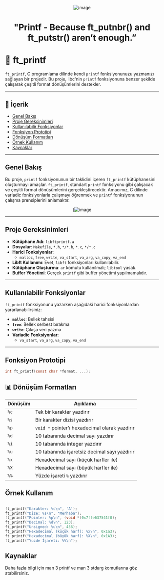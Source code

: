 <div align="center">

![image](https://github.com/user-attachments/assets/7767d343-54d3-429b-93be-9f2194904876)

# "Printf - Because ft_putnbr() and ft_putstr() aren’t enough.”

</div>

# 🌟 ft_printf

`ft_printf`, C programlama dilinde kendi `printf` fonksiyonunuzu yazmanızı sağlayan bir projedir. Bu proje, libc'nin `printf` fonksiyonuna benzer şekilde çalışarak çeşitli format dönüşümlerini destekler.

---

## 📜 İçerik
- [Genel Bakış](#genel-bakış)
- [Proje Gereksinimleri](#proje-gereksinimleri)
- [Kullanılabilir Fonksiyonlar](#kullanılabilir-fonksiyonlar)
- [Fonksiyon Prototipi](#fonksiyon-prototipi)
- [Dönüşüm Formatları](#dönüşüm-formatları)
- [Örnek Kullanım](#örnek-kullanım)
- [Kaynaklar](#kaynaklar)

---

## Genel Bakış

  Bu proje, `printf` fonksiyonunun bir taklidini içeren `ft_printf` kütüphanesini oluşturmayı amaçlar. `ft_printf`, standart `printf` fonksiyonu gibi çalışacak ve çeşitli format dönüşümlerini gerçekleştirecektir. Amacımız, C dilinde variadic fonksiyonlarla çalışmayı öğrenmek ve `printf` fonksiyonunun çalışma prensiplerini anlamaktır.


<div align="center">

(![image](https://github.com/user-attachments/assets/b37e5f1b-5a98-4b8c-ac08-6b6f2b50ab37)

</div>

---

## Proje Gereksinimleri

  - **Kütüphane Adı**: `libftprintf.a`
  - **Dosyalar**: `Makefile`, `*.h`, `*/*.h`, `*.c`, `*/*.c`
  - **Harici Fonksiyonlar**: 
    - `malloc`, `free`, `write`, `va_start`, `va_arg`, `va_copy`, `va_end`
  - **Libft Kullanımı**: Evet, `libft` fonksiyonları kullanılabilir.
  - **Kütüphane Oluşturma**: `ar` komutu kullanılmalı; `libtool` yasak.
  - **Buffer Yönetimi**: Gerçek `printf` gibi buffer yönetimi yapılmamalıdır.
    
---

## Kullanılabilir Fonksiyonlar
`ft_printf` fonksiyonunu yazarken aşağıdaki harici fonksiyonlardan yararlanabilirsiniz:
- **`malloc`**: Bellek tahsisi
- **`free`**: Bellek serbest bırakma
- **`write`**: Çıkışa veri yazma
- **Variadic Fonksiyonlar**:
  - `va_start`, `va_arg`, `va_copy`, `va_end`

---

## Fonksiyon Prototipi
```c
int ft_printf(const char *format, ...);
```

## 📊 Dönüşüm Formatları

| **Dönüşüm** | **Açıklama**                                           |
|-------------|--------------------------------------------------------|
| `%c`        | Tek bir karakter yazdırır                              |
| `%s`        | Bir karakter dizisi yazdırır                           |
| `%p`        | `void *` pointer’ı hexadecimal olarak yazdırır         |
| `%d`        | 10 tabanında decimal sayı yazdırır                     |
| `%i`        | 10 tabanında integer yazdırır                          |
| `%u`        | 10 tabanında işaretsiz decimal sayı yazdırır           |
| `%x`        | Hexadecimal sayı (küçük harfler ile)                   |
| `%X`        | Hexadecimal sayı (büyük harfler ile)                   |
| `%%`        | Yüzde işareti `%` yazdırır                             |

## Örnek Kullanım

```c

ft_printf("Karakter: %c\n", 'A');
ft_printf("Dize: %s\n", "Merhaba");
ft_printf("Pointer: %p\n", (void *)0x7ffe637541f0);
ft_printf("Decimal: %d\n", 123);
ft_printf("Unsigned: %u\n", 456);
ft_printf("Hexadecimal (küçük harf): %x\n", 0x1a3);
ft_printf("Hexadecimal (büyük harf): %X\n", 0x1A3);
ft_printf("Yüzde İşareti: %%\n");

````

## Kaynaklar

Daha fazla bilgi için man 3 printf ve man 3 stdarg komutlarına göz atabilirsiniz.
